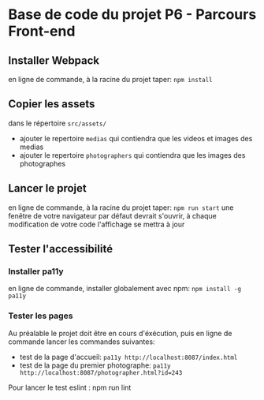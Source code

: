 # Base de code du projet P6 - Parcours Front-end

## Installer Webpack

en ligne de commande, à la racine du projet taper:
`npm install`

## Copier les assets

dans le répertoire `src/assets/`
- ajouter le repertoire `medias` qui contiendra que les videos et images des medias
- ajouter le repertoire `photographers` qui contiendra que les images des photographes

## Lancer le projet

en ligne de commande, à la racine du projet taper:
`npm run start`
une fenêtre de votre navigateur par défaut devrait s'ouvrir, à chaque modification de votre code l'affichage se mettra à jour

## Tester l'accessibilité

### Installer pa11y

en ligne de commande, installer globalement avec npm:
`npm install -g pa11y`

### Tester les pages

Au préalable le projet doit être en cours d'éxécution, puis en ligne de commande lancer les commandes suivantes:
- test de la page d'accueil: `pa11y http://localhost:8087/index.html` 
- test de la page du premier photographe: `pa11y http://localhost:8087/photographer.html?id=243`

Pour lancer le test eslint :
npm run lint
